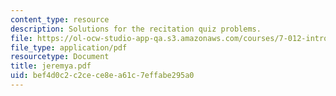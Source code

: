 ```yaml
---
content_type: resource
description: Solutions for the recitation quiz problems.
file: https://ol-ocw-studio-app-qa.s3.amazonaws.com/courses/7-012-introduction-to-biology-fall-2004/bef4d0c2c2cece8ea61c7effabe295a0_jeremya.pdf
file_type: application/pdf
resourcetype: Document
title: jeremya.pdf
uid: bef4d0c2-c2ce-ce8e-a61c-7effabe295a0
---
```

